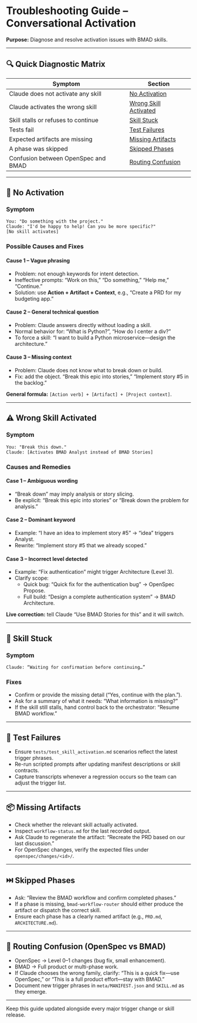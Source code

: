 # Troubleshooting Guide – Conversational Activation

**Purpose:** Diagnose and resolve activation issues with BMAD skills.

---

## 🔍 Quick Diagnostic Matrix

| Symptom | Section |
|---------|---------|
| Claude does not activate any skill | [No Activation](#no-activation) |
| Claude activates the wrong skill | [Wrong Skill Activated](#wrong-skill-activated) |
| Skill stalls or refuses to continue | [Skill Stuck](#skill-stuck) |
| Tests fail | [Test Failures](#test-failures) |
| Expected artifacts are missing | [Missing Artifacts](#missing-artifacts) |
| A phase was skipped | [Skipped Phases](#skipped-phases) |
| Confusion between OpenSpec and BMAD | [Routing Confusion](#routing-confusion) |

---

## 🚫 No Activation

### Symptom
```
You: "Do something with the project."
Claude: "I'd be happy to help! Can you be more specific?"
[No skill activates]
```

### Possible Causes and Fixes

#### Cause 1 – Vague phrasing
- Problem: not enough keywords for intent detection.
- Ineffective prompts: “Work on this,” “Do something,” “Help me,” “Continue.”
- Solution: use **Action + Artifact + Context**, e.g., “Create a PRD for my budgeting app.”

#### Cause 2 – General technical question
- Problem: Claude answers directly without loading a skill.
- Normal behavior for: “What is Python?”, “How do I center a div?”
- To force a skill: “I want to build a Python microservice—design the architecture.”

#### Cause 3 – Missing context
- Problem: Claude does not know what to break down or build.
- Fix: add the object. “Break this epic into stories,” “Implement story #5 in the backlog.”

**General formula:** `[Action verb] + [Artifact] + [Project context]`.

---

## ⚠️ Wrong Skill Activated

### Symptom
```
You: "Break this down."
Claude: [Activates BMAD Analyst instead of BMAD Stories]
```

### Causes and Remedies

#### Case 1 – Ambiguous wording
- “Break down” may imply analysis or story slicing.
- Be explicit: “Break this epic into stories” or “Break down the problem for analysis.”

#### Case 2 – Dominant keyword
- Example: “I have an idea to implement story #5” → “idea” triggers Analyst.
- Rewrite: “Implement story #5 that we already scoped.”

#### Case 3 – Incorrect level detected
- Example: “Fix authentication” might trigger Architecture (Level 3).
- Clarify scope:
  - Quick bug: “Quick fix for the authentication bug” → OpenSpec Propose.
  - Full build: “Design a complete authentication system” → BMAD Architecture.

**Live correction:** tell Claude “Use BMAD Stories for this” and it will switch.

---

## 🧊 Skill Stuck

### Symptom
```
Claude: “Waiting for confirmation before continuing…”
```

### Fixes
- Confirm or provide the missing detail (“Yes, continue with the plan.”).
- Ask for a summary of what it needs: “What information is missing?”
- If the skill still stalls, hand control back to the orchestrator: “Resume BMAD workflow.”

---

## 🧪 Test Failures

- Ensure `tests/test_skill_activation.md` scenarios reflect the latest trigger phrases.
- Re-run scripted prompts after updating manifest descriptions or skill contracts.
- Capture transcripts whenever a regression occurs so the team can adjust the trigger list.

---

## 📦 Missing Artifacts

- Check whether the relevant skill actually activated.
- Inspect `workflow-status.md` for the last recorded output.
- Ask Claude to regenerate the artifact: “Recreate the PRD based on our last discussion.”
- For OpenSpec changes, verify the expected files under `openspec/changes/<id>/`.

---

## ⏭️ Skipped Phases

- Ask: “Review the BMAD workflow and confirm completed phases.”
- If a phase is missing, `bmad-workflow-router` should either produce the artifact or dispatch the correct skill.
- Ensure each phase has a clearly named artifact (e.g., `PRD.md`, `ARCHITECTURE.md`).

---

## 🔁 Routing Confusion (OpenSpec vs BMAD)

- OpenSpec → Level 0–1 changes (bug fix, small enhancement).
- BMAD → Full product or multi-phase work.
- If Claude chooses the wrong family, clarify: “This is a quick fix—use OpenSpec,” or “This is a full product effort—stay with BMAD.”
- Document new trigger phrases in `meta/MANIFEST.json` and `SKILL.md` as they emerge.

---

Keep this guide updated alongside every major trigger change or skill release.
